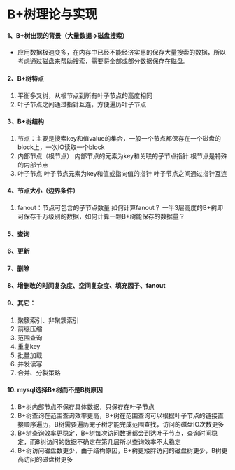 # B+树理论与实现
#### 1、B+树出现的背景（大量数据->磁盘搜索）
* 应用数据极速变多，在内存中已经不能经济实惠的保存大量搜索的数据，所以考虑通过磁盘来帮助搜索，需要将全部或部分数据保存在磁盘。

#### 2、B+树特点

1. 平衡多叉树，从根节点到所有叶子节点的高度相同
1. 叶子节点之间通过指针互连，方便遍历叶子节点
#### 3、B+树结构
1. 节点：主要是搜索key和值value的集合，一般一个节点都保存在一个磁盘的block上，一次IO读取一个block
1. 内部节点（根节点）
    内部节点的元素为key和关联的子节点指针
    根节点是特殊的内部节点
1. 叶子节点
    叶子节点元素为key和值或指向值的指针
    叶子节点之间通过指针互连
#### 4、节点大小（边界条件）
1. fanout：节点可包含的子节点数量
如何计算fanout？
一半3层高度的B+树即可保存千万级别的数据，如何计算一颗B+树能保存的数据量？
#### 5、查询
#### 6、更新
#### 7、删除
#### 8、增删改的时间复杂度、空间复杂度、填充因子、fanout
#### 9、其它：
1. 聚簇索引、非聚簇索引
1. 前缀压缩
1. 范围查询
1. 重复key
1. 批量加载
1. 并发读写
1. 合并、分裂策略

#### 10. mysql选择B+树而不是B树原因
1. B+树内部节点不保存具体数据，只保存在叶子节点
1. B+树查询在范围查询效率更高，B+树在范围查询可以根据叶子节点的链接直接顺序遍历，B树需要遍历完子树才能完成范围查找，访问的磁盘IO次数更多
1. B+树查询效率更稳定，B+树每次访问数据都会到达叶子节点，查询时间稳定，而B树访问的数据不确定在第几层所以查询效率不太稳定
1. B+树访问磁盘数更少，由于结构原因，B+树更矮胖访问的磁盘树更少，B树更高访问的磁盘树更多
